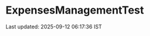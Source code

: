 # ExpensesManagementTest



















































































































































































































Last updated: 2025-09-12 06:17:36 IST
